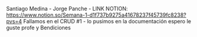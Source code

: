 Santiago Medina - Jorge Panche - 
LINK NOTION: https://www.notion.so/Semana-1-d1f737b9275a41678237f45739fc8238?pvs=4
Fallamos en el CRUD #1 - lo pusimos en la documentación espero le guste profe y Bendiciones
